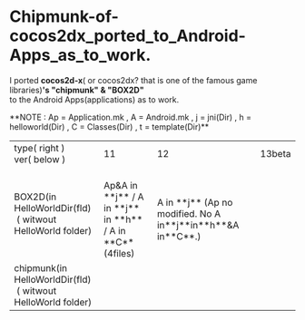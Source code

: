 Chipmunk-of-cocos2dx_ported_to_Android-Apps_as_to_work.
=============================
I ported **cocos2d-x**( or cocos2dx? that is one of the famous game libraries)**'s "chipmunk" & "BOX2D"**  
to the Android Apps(applications) as  to work.
 
<table><tr><td>type( right )<br>ver( below )</td><td>11</td><td>12</td><td>13beta</td></tr>
<tr><td>BOX2D(in HelloWorldDir(fld)<br>&nbsp;( witwout HelloWorld folder)</td>
<td><br>Ap&A in **j** / A in **j** in **h** / A in **C**(4files)</td>
<td><br>A in **j** (Ap no modified. No A in**j**in**h**&A in**C**.)</td>
<td><br>&nbsp;</td></tr>

<tr><td>chipmunk(in HelloWorldDir(fld)<br>&nbsp;( witwout HelloWorld folder)</td>
<td><br>&nbsp;</td>
<td><br>&nbsp;</td>
<td><br>&nbsp;</td></tr>
**NOTE : Ap = Application.mk , A = Android.mk , j = jni(Dir) , h =  helloworld(Dir) , C = Classes(Dir) , t = template(Dir)**
</pre>

  
